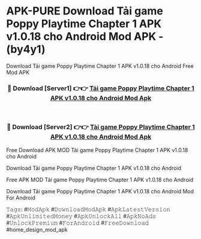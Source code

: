 # APK-PURE Download Tải game Poppy Playtime Chapter 1 APK v1.0.18 cho Android Mod APK - (by4y1)
Download Tải game Poppy Playtime Chapter 1 APK v1.0.18 cho Android Free Mod APK

<div align="center">
<h3>🔴 Download [Server1] 👉👉 <a href="https://apk-comot.site?title=Tải_game_Poppy_Playtime_Chapter_1_APK_v1.0.18_cho_Android">Tải game Poppy Playtime Chapter 1 APK v1.0.18 cho Android Mod Apk</a></h3><br>

<h3>🔴 Download [Server2] 👉👉 <a href="https://apk-comot.site?title=Tải_game_Poppy_Playtime_Chapter_1_APK_v1.0.18_cho_Android">Tải game Poppy Playtime Chapter 1 APK v1.0.18 cho Android Mod Apk</a></h3>
</div>


Free Download APK MOD Tải game Poppy Playtime Chapter 1 APK v1.0.18 cho Android

Download Tải game Poppy Playtime Chapter 1 APK v1.0.18 cho Android 

Free APK MOD Tải game Poppy Playtime Chapter 1 APK v1.0.18 cho Android 

Download Tải game Poppy Playtime Chapter 1 APK v1.0.18 cho Android Mod For Android

𝚃𝚊𝚐𝚜: #𝙼𝚘𝚍𝙰𝚙𝚔 #𝙳𝚘𝚠𝚗𝚕𝚘𝚊𝚍𝙼𝚘𝚍𝙰𝚙𝚔 #𝙰𝚙𝚔𝙻𝚊𝚝𝚎𝚜𝚝𝚅𝚎𝚛𝚜𝚒𝚘𝚗 #𝙰𝚙𝚔𝚄𝚗𝚕𝚒𝚖𝚒𝚝𝚎𝚍𝙼𝚘𝚗𝚎𝚢 #𝙰𝚙𝚔𝚄𝚗𝚕𝚘𝚌𝚔𝙰𝚕𝚕 #𝙰𝚙𝚔𝙽𝚘𝙰𝚍𝚜 #𝚄𝚗𝚕𝚘𝚌𝚔𝙿𝚛𝚎𝚖𝚒𝚞𝚖 #𝙵𝚘𝚛𝙰𝚗𝚍𝚛𝚘𝚒𝚍 #𝙵𝚛𝚎𝚎𝙳𝚘𝚠𝚗𝚕𝚘𝚊𝚍 #home_design_mod_apk